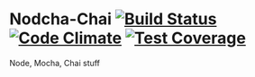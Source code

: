 # Nodcha-Chai [![Build Status](https://travis-ci.org/edstros/Nodcha-Chai.svg?branch=master)](https://travis-ci.org/edstros/Nodcha-Chai) [![Code Climate](https://codeclimate.com/github/edstros/Nodcha-Chai/badges/gpa.svg)](https://codeclimate.com/github/edstros/Nodcha-Chai) [![Test Coverage](https://codeclimate.com/github/edstros/Nodcha-Chai/badges/coverage.svg)](https://codeclimate.com/github/edstros/Nodcha-Chai/coverage)
Node, Mocha, Chai stuff
